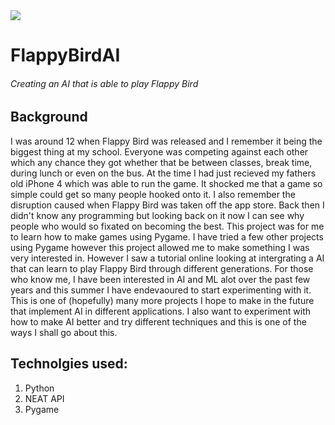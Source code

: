 <img src="https://img.itch.zone/aW1nLzM0NDY5MTEucG5n/original/H3Rt8p.png">

# FlappyBirdAI
###### Creating an AI that is able to play Flappy Bird

 ## Background
I was around 12 when Flappy Bird was released and I remember it being the biggest thing at my school. Everyone was competing against each other which any chance they got whether that be between classes, break time, during lunch or even on the bus. At the time I had just recieved my fathers old iPhone 4 which was able to run the game. It shocked me that a game so simple could get so many people hooked onto it. I also remember the disruption caused when Flappy Bird was taken off the app store. Back then I didn't know any programming but looking back on it now I can see why people who would so fixated on becoming the best. This project was for me to learn how to make games using Pygame. I have tried a few other projects using Pygame however this project allowed me to make something I was very interested in. However I saw a tutorial online looking at intergrating a AI that can learn to play Flappy Bird through different generations. For those who know me, I have been interested in AI and ML alot over the past few years and this summer I have endevaoured to start experimenting with it. This is one of (hopefully) many more projects I hope to make in the future that implement AI in different applications. I also want to experiment with how to make AI better and try different techniques and this is one of the ways I shall go about this.

## Technolgies used:
1. Python
2. NEAT API
3. Pygame
